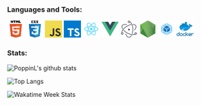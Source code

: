 ### **Languages and Tools:**  

<code><img height="40" src="https://raw.githubusercontent.com/github/explore/main/topics/html/html.png"></code>
<code><img height="40" src="https://raw.githubusercontent.com/github/explore/main/topics/css/css.png"></code>
<code><img height="40" src="https://raw.githubusercontent.com/github/explore/main/topics/javascript/javascript.png"></code>
<code><img height="40" src="https://raw.githubusercontent.com/github/explore/main/topics/typescript/typescript.png"></code>
<code><img height="40" src="https://raw.githubusercontent.com/github/explore/main/topics/react/react.png"></code>
<code><img height="40" src="https://raw.githubusercontent.com/github/explore/main/topics/vue/vue.png"></code>
<code><img height="40" src="https://raw.githubusercontent.com/github/explore/main/topics/electron/electron.png"></code>
<code><img height="40" src="https://raw.githubusercontent.com/github/explore/main/topics/nodejs/nodejs.png"></code>
<code><img height="40" src="https://raw.githubusercontent.com/github/explore/main/topics/webpack/webpack.png"></code>
<code><img height="40" src="https://raw.githubusercontent.com/github/explore/main/topics/docker/docker.png"></code>

<!--<code><img height="40" src="https://raw.githubusercontent.com/github/explore/main/topics/es6/es6.png"></code>-->
<!--<code><img height="40" src="https://raw.githubusercontent.com/github/explore/main/topics/python/python.png"></code>-->
<!--<code><img height="40" src="https://raw.githubusercontent.com/github/explore/main/topics/nginx/nginx.png"></code>-->
<!--<code><img height="40" src="https://raw.githubusercontent.com/github/explore/main/topics/npm/npm.png"></code>-->
<!--<code><img height="40" src="https://raw.githubusercontent.com/github/explore/main/topics/git/git.png"></code>-->
<!--<code><img height="40" src="https://raw.githubusercontent.com/github/explore/main/topics/macos/macos.png"></code>-->
<!--<code><img height="40" src="https://raw.githubusercontent.com/github/explore/main/topics/chrome-extension/chrome-extension.png"></code>-->
<!--<code><img height="40" src="https://raw.githubusercontent.com/github/explore/main/topics/less/less.png"></code>-->
<!--<code><img height="40" src="https://raw.githubusercontent.com/github/explore/main/topics/nextjs/nextjs.png"></code>-->
<!--<code><img height="40" src="https://raw.githubusercontent.com/github/explore/main/topics/koa/koa.png"></code>-->
<!--<code><img height="40" src="https://raw.githubusercontent.com/github/explore/main/topics/eslint/eslint.png"></code>-->

### Stats:

![PoppinL's github stats](https://github-readme-stats.vercel.app/api?username=TserHub&show_icons=true&theme=flag-india)

![Top Langs](https://github-readme-stats.vercel.app/api/top-langs/?username=TserHub&theme=flag-india)

![Wakatime Week Stats](https://github-readme-stats.vercel.app/api/wakatime?username=Docker&theme=flag-india)

<!--
**TserHub/TserHub** is a ✨ _special_ ✨ repository because its `README.md` (this file) appears on your GitHub profile.

Here are some ideas to get you started:

- 🔭 I’m currently working on ...
- 🌱 I’m currently learning ...
- 👯 I’m looking to collaborate on ...
- 🤔 I’m looking for help with ...
- 💬 Ask me about ...
- 📫 How to reach me: ...
- 😄 Pronouns: ...
- ⚡ Fun fact: ...
-->
